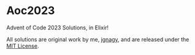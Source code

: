 # Aoc2023

Advent of Code 2023 Solutions, in Elixir!

All solutions are original work by me, [jgnagy](https://github.com/jgnagy), and are released under the [MIT License](LICENSE).

